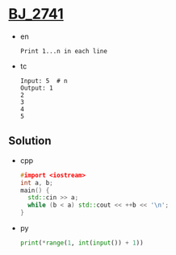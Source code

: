 # [BJ_2741](https://acmicpc.net/problem/2741)

* en

  ```en
  Print 1...n in each line
  ```

* tc

  ```tc
  Input: 5  # n
  Output: 1
  2
  3
  4
  5
  ```

## Solution

* cpp

  ```cpp
  #import <iostream>
  int a, b;
  main() {
    std::cin >> a;
    while (b < a) std::cout << ++b << '\n';
  }
  ```

* py

  ```py
  print(*range(1, int(input()) + 1))
  ```
